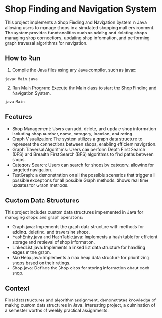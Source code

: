 # Shop Finding and Navigation System

This project implements a Shop Finding and Navigation System in Java, allowing users to manage shops in a simulated shopping mall environment. The system provides functionalities such as adding and deleting shops, managing shop connections, updating shop information, and performing graph traversal algorithms for navigation.

## How to Run

1. Compile the Java files using any Java compiler, such as javac:

`javac Main.java`

2. Run Main Program: Execute the Main class to start the Shop Finding and Navigation System.

`java Main`

## Features

- Shop Management: Users can add, delete, and update shop information including shop number, name, category, location, and rating.
- Graph Visualization: The system utilizes a graph data structure to represent the connections between shops, enabling efficient navigation.
- Graph Traversal Algorithms: Users can perform Depth First Search (DFS) and Breadth First Search (BFS) algorithms to find paths between shops.
- Category Search: Users can search for shops by category, allowing for targeted navigation.
- TestGraph: a demonstration on all the possible scenarios that trigger all possible exceptions for all possible Graph methods. Shows real time updates for Graph methods.

## Custom Data Structures

This project includes custom data structures implemented in Java for managing shops and graph operations:

- Graph.java: Implements the graph data structure with methods for adding, deleting, and traversing shops.
- HashEntry.java and HashTable.java: Implements a hash table for efficient storage and retrieval of shop information.
- LinkedList.java: Implements a linked list data structure for handling edges in the graph.
- MaxHeap.java: Implements a max heap data structure for prioritizing shops based on their ratings.
- Shop.java: Defines the Shop class for storing information about each shop.

## Context

Final datastructures and algorithm assignment, demonstrates knowledge of making custom data structures in Java. Interesting project, a culmination of a semester worths of weekly practical assignments.
